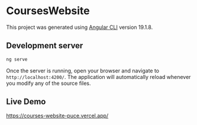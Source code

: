 # CoursesWebsite

This project was generated using [Angular CLI](https://github.com/angular/angular-cli) version 19.1.8.

## Development server
```bash
ng serve
```

Once the server is running, open your browser and navigate to `http://localhost:4200/`. The application will automatically reload whenever you modify any of the source files.

## Live Demo
https://courses-website-puce.vercel.app/
